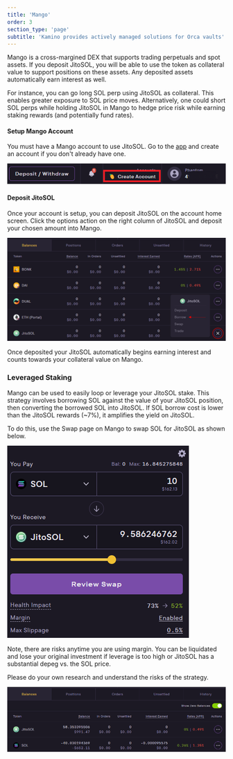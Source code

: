 ```yaml
---
title: 'Mango'
order: 3
section_type: 'page'
subtitle: 'Kamino provides actively managed solutions for Orca vaults'
---
```



Mango is a cross-margined DEX that supports trading perpetuals and spot assets. If you deposit JitoSOL, you will be able to use the token as collateral value to support positions on these assets. Any deposited assets automatically earn interest as well.

For instance, you can go long SOL perp using JitoSOL as collateral. This enables greater exposure to SOL price moves. Alternatively, one could short SOL perps while holding JitoSOL in Mango to hedge price risk while earning staking rewards (and potentially fund rates).

#### Setup Mango Account

You must have a Mango account to use JitoSOL. Go to the [app](https://app.mango.markets/) and create an account if you don't already have one.

![Mango 2](/shared/images/jito_network/Mango_2.png)

#### Deposit JitoSOL

Once your account is setup, you can deposit JitoSOL on the account home screen. Click the options action on the right column of JitoSOL and deposit your chosen amount into Mango.

![Mango 1](/shared/images/jito_network/Mango_1.png)

Once deposited your JitoSOL automatically begins earning interest and counts towards your collateral value on Mango.

### Leveraged Staking

Mango can be used to easily loop or leverage your JitoSOL stake. This strategy involves borrowing SOL against the value of your JitoSOL position, then converting the borrowed SOL into JitoSOL. If SOL borrow cost is lower than the JitoSOL rewards (~7%), it amplifies the yield on JitoSOL.

To do this, use the Swap page on Mango to swap SOL for JitoSOL as shown below.

![Mango 3](/shared/images/jito_network/Mango_3.png)

Note, there are risks anytime you are using margin. You can be liquidated and lose your original investment if leverage is too high or JitoSOL has a substantial depeg vs. the SOL price.

Please do your own research and understand the risks of the strategy.

![Mango 4](/shared/images/jito_network/Mango_4.png)
